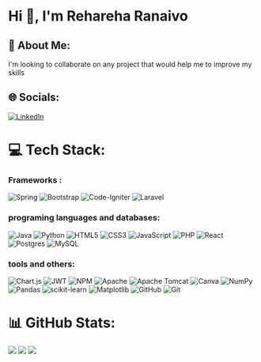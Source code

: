 # Hi 👋, I'm Rehareha Ranaivo

## 💫 About Me:
I'm looking to collaborate on any project that would help me to improve my skills


## 🌐 Socials:
[![LinkedIn](https://img.shields.io/badge/LinkedIn-%230077B5.svg?logo=linkedin&logoColor=white)](https://linkedin.com/in/rehareha-ranaivo-ratsiharinifetra-b7ab49352)

# 💻 Tech Stack:
### Frameworks :
 ![Spring](https://img.shields.io/badge/spring-%236DB33F.svg?style=plastic&logo=spring&logoColor=white) 
 ![Bootstrap](https://img.shields.io/badge/bootstrap-%238511FA.svg?style=plastic&logo=bootstrap&logoColor=white)
 ![Code-Igniter](https://img.shields.io/badge/CodeIgniter-%23EF4223.svg?style=plastic&logo=codeIgniter&logoColor=white)
 ![Laravel](https://img.shields.io/badge/laravel-%23FF2D20.svg?style=plastic&logo=laravel&logoColor=white)

### programing languages and databases:
![Java](https://img.shields.io/badge/java-%23ED8B00.svg?style=plastic&logo=openjdk&logoColor=white)
![Python](https://img.shields.io/badge/python-3670A0?style=plastic&logo=python&logoColor=ffdd54)
![HTML5](https://img.shields.io/badge/html5-%23E34F26.svg?style=plastic&logo=html5&logoColor=white) 
![CSS3](https://img.shields.io/badge/css3-%231572B6.svg?style=plastic&logo=css3&logoColor=white)
 ![JavaScript](https://img.shields.io/badge/javascript-%23323330.svg?style=plastic&logo=javascript&logoColor=%23F7DF1E)
 ![PHP](https://img.shields.io/badge/php-%23777BB4.svg?style=plastic&logo=php&logoColor=white)
 ![React](https://img.shields.io/badge/react-%2320232a.svg?style=plastic&logo=react&logoColor=%2361DAFB)
 ![Postgres](https://img.shields.io/badge/postgres-%23316192.svg?style=plastic&logo=postgresql&logoColor=white) ![MySQL](https://img.shields.io/badge/mysql-4479A1.svg?style=plastic&logo=mysql&logoColor=white)
 
### tools and others:
  ![Chart.js](https://img.shields.io/badge/chart.js-F5788D.svg?style=plastic&logo=chart.js&logoColor=white)   ![JWT](https://img.shields.io/badge/JWT-black?style=plastic&logo=JSON%20web%20tokens)   ![NPM](https://img.shields.io/badge/NPM-%23CB3837.svg?style=plastic&logo=npm&logoColor=white) ![Apache](https://img.shields.io/badge/apache-%23D42029.svg?style=plastic&logo=apache&logoColor=white) ![Apache Tomcat](https://img.shields.io/badge/apache%20tomcat-%23F8DC75.svg?style=plastic&logo=apache-tomcat&logoColor=black) ![Canva](https://img.shields.io/badge/Canva-%2300C4CC.svg?style=plastic&logo=Canva&logoColor=white) ![NumPy](https://img.shields.io/badge/numpy-%23013243.svg?style=plastic&logo=numpy&logoColor=white) ![Pandas](https://img.shields.io/badge/pandas-%23150458.svg?style=plastic&logo=pandas&logoColor=white) ![scikit-learn](https://img.shields.io/badge/scikit--learn-%23F7931E.svg?style=plastic&logo=scikit-learn&logoColor=white) ![Matplotlib](https://img.shields.io/badge/Matplotlib-%23ffffff.svg?style=plastic&logo=Matplotlib&logoColor=black) ![GitHub](https://img.shields.io/badge/github-%23121011.svg?style=plastic&logo=github&logoColor=white) ![Git](https://img.shields.io/badge/git-%23F05033.svg?style=plastic&logo=git&logoColor=white)
# 📊 GitHub Stats:
![](https://github-readme-stats.vercel.app/api?username=rehareha261&theme=react&hide_border=false&include_all_commits=true&count_private=true)
![](https://streak-stats.demolab.com?user=rehareha261&theme=default&hide_border=true)
![](https://github-readme-stats.vercel.app/api/top-langs/?username=rehareha261&theme=react&hide_border=false&include_all_commits=true&count_private=true&layout=compact)



<!-- Proudly created with GPRM ( https://gprm.itsvg.in ) -->
